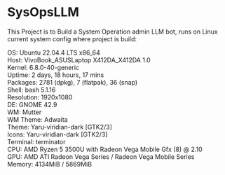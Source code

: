 # SysOpsLLM
This Project is to Build a System Operation admin LLM bot, runs on Linux<br>
current system config where project is build:<br>
<p>
OS: Ubuntu 22.04.4 LTS x86_64 <br>
Host: VivoBook_ASUSLaptop X412DA_X412DA 1.0 <br>
Kernel: 6.8.0-40-generic <br>
Uptime: 2 days, 18 hours, 17 mins <br>
Packages: 2781 (dpkg), 7 (flatpak), 36 (snap) <br>
Shell: bash 5.1.16 <br>
Resolution: 1920x1080 <br>
DE: GNOME 42.9 <br>
WM: Mutter <br>
WM Theme: Adwaita <br>
Theme: Yaru-viridian-dark [GTK2/3] <br>
Icons: Yaru-viridian-dark [GTK2/3] <br>
Terminal: terminator <br>
CPU: AMD Ryzen 5 3500U with Radeon Vega Mobile Gfx (8) @ 2.10 <br>
GPU: AMD ATI Radeon Vega Series / Radeon Vega Mobile Series <br>
Memory: 4134MiB / 5869MiB <br>
